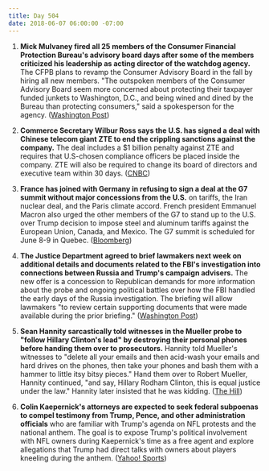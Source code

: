 ```yaml
---
title: Day 504
date: 2018-06-07 06:00:00 -07:00
---
```


1. **Mick Mulvaney fired all 25 members of the Consumer Financial Protection Bureau's advisory board days after some of the members criticized his leadership as acting director of the watchdog agency.** The CFPB plans to revamp the Consumer Advisory Board in the fall by hiring all new members. "The outspoken members of the Consumer Advisory Board seem more concerned about protecting their taxpayer funded junkets to Washington, D.C., and being wined and dined by the Bureau than protecting consumers," said a spokesperson for the agency. ([Washington Post](https://www.washingtonpost.com/news/business/wp/2018/06/06/mick-mulvaney-fires-members-of-cfpb-advisory-board/?utm_source=reddit.com&utm_term=.6aa6939c1451))

2. **Commerce Secretary Wilbur Ross says the U.S. has signed a deal with Chinese telecom giant ZTE to end the crippling sanctions against the company.** The deal includes a $1 billion penalty against ZTE and requires that U.S-chosen compliance officers be placed inside the company. ZTE will also be required to change its board of directors and executive team within 30 days. ([CNBC](https://www.cnbc.com/2018/06/07/commerce-secretary-wilbur-ross-the-us-strikes-a-deal-with-zte.html))

3. **France has joined with Germany in refusing to sign a deal at the G7 summit without major concessions from the U.S.** on tariffs, the Iran nuclear deal, and the Paris climate accord. French president Emmanuel Macron also urged the other members of the G7 to stand up to the U.S. over Trump decision to impose steel and aluminum tariffs against the European Union, Canada, and Mexico. The G7 summit is scheduled for June 8-9 in Quebec. ([Bloomberg](https://www.bloomberg.com/news/articles/2018-06-07/france-said-to-warn-trump-that-it-will-not-sign-a-g-7-statement))

4. **The Justice Department agreed to brief lawmakers next week on additional details and documents related to the FBI's investigation into connections between Russia and Trump's campaign advisers.** The new offer is a concession to Republican demands for more information about the probe and ongoing political battles over how the FBI handled the early days of the Russia investigation. The briefing will allow lawmakers "to review certain supporting documents that were made available during the prior briefing." ([Washington Post](https://www.washingtonpost.com/world/national-security/justice-department-offers-lawmakers-new-material-on-fbis-russia-investigation/2018/06/07/e562b8d2-6a37-11e8-bf8c-f9ed2e672adf_story.html?utm_term=.fcc787b405e3))

5. **Sean Hannity sarcastically told witnesses in the Mueller probe to "follow Hillary Clinton's lead" by destroying their personal phones before handing them over to prosecutors.** Hannity told Mueller's witnesses to "delete all your emails and then acid-wash your emails and hard drives on the phones, then take your phones and bash them with a hammer to little itsy bitsy pieces." Hand them over to Robert Mueller, Hannity continued, "and say, Hillary Rodham Clinton, this is equal justice under the law." Hannity later insisted that he was kidding. ([The Hill](http://thehill.com/homenews/media/391115-hannity-advises-witnesses-in-mueller-probe-smash-their-phones-to-little-itsy))

6. **Colin Kaepernick's attorneys are expected to seek federal subpoenas to compel testimony from Trump, Pence, and other administration officials** who are familiar with Trump's agenda on NFL protests and the national anthem. The goal is to expose Trump's political involvement with NFL owners during Kaepernick's time as a free agent and explore allegations that Trump had direct talks with owners about players kneeling during the anthem. ([Yahoo! Sports](https://sports.yahoo.com/sources-colin-kaepernicks-legal-team-expected-subpoena-president-trump-case-nfl-115914523.html))